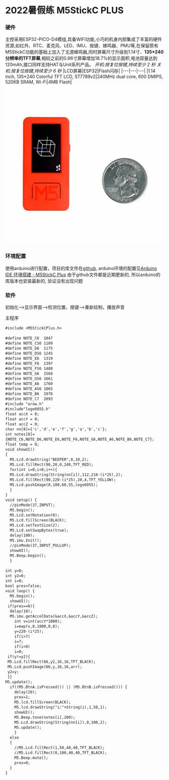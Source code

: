 # 2022暑假练 M5StickC PLUS 
### 硬件
主控采用ESP32-PICO-D4模组,具备WIFI功能,小巧的机身内部集成了丰富的硬件资源,如红外、RTC、麦克风、LED、IMU、按键、蜂鸣器、PMU等,在保留原有M5StickC功能的基础上加入了无源蜂鸣器,同时屏幕尺寸升级到1.14寸、**135*240分辨率的TFT屏幕**,相较之前的0.96寸屏幕增加18.7%的显示面积,电池容量达到120mAh,接口同样支持HAT与Unit系列产品。
*开机:按复位按键,持续至少 2 秒 关机:按复位按键,持续至少 6 秒*
|LCD屏幕|ESP32|Flash闪存|
|---|---|---|
|1.14 inch, 135*240 Colorful TFT LCD, ST7789v2|240MHz dual core, 600 DMIPS, 520KB SRAM, Wi-Fi|4MB Flash|
<img src="./m5stickc_plus_05.png" title="m5stickplusC">

### 环境配置
使用arduino进行配置，项目的库文件在[github](https://github.com/m5stack/M5StickC-Plus), arduino环境的配置见[Arduino IDE 环境搭建 - M5StickC Plus](https://docs.m5stack.com/zh_CN/quick_start/m5stickc_plus/arduino)
由于github文件都是近期更新的, 所以arduino的库版本也安装最新的,  验证没有出现问题

### 软件
初始化-->显示界面-->检测位置，按键-->重新绘制，播放声音

主程序
```c_cpp
#include <M5StickCPlus.h>

#define NOTE_C6  1047
#define NOTE_CS6 1109
#define NOTE_D6  1175
#define NOTE_DS6 1245
#define NOTE_E6  1319
#define NOTE_F6  1397
#define NOTE_FS6 1480
#define NOTE_G6  1568
#define NOTE_GS6 1661
#define NOTE_A6  1760
#define NOTE_AS6 1865
#define NOTE_B6  1976
#define NOTE_C7  2093
#include "arow.h"
#include"logo6055.h"
float accX = 0;
float accY = 0;
float accZ = 0;
char nn[8]={'c','d','e','f','g','a','b','c'};
int notes[8]={NOTE_C6,NOTE_D6,NOTE_E6,NOTE_F6,NOTE_G6,NOTE_A6,NOTE_B6,NOTE_C7};
float temp = 0;
void showUI()
{
  M5.Lcd.drawString("BEEPER",0,10,2);
  M5.Lcd.fillRect(90,20,0,240,TFT_RED);
  for(int i=0;i<8;i++){
  M5.Lcd.drawString(String(nn[i]),112,210-(i*25),2);
  M5.Lcd.fillRect(90,220-(i*25),20,4,TFT_YELLOW);
  M5.Lcd.pushImage(0,180,60,55,logo6055);
  }
}
void setup() {
  //pinMode(37,INPUT);
  M5.begin();
  M5.Lcd.setRotation(0);
  M5.Lcd.fillScreen(BLACK);
  M5.Lcd.setTextSize(2);
  M5.Lcd.setSwapBytes(true);
  delay(100);
  M5.imu.Init();
  //pinMode(37,INPUT_PULLUP);
  showUI();
  M5.Beep.begin();
  }

int y=0;
int y2=0;
int i=0;
bool pres=false;
void loop() {
  M5.begin();
  showUI();
 if(pres==0){
  delay(10);
  M5.imu.getAccelData(&accX,&accY,&accZ);
    int v=int(accY*1000);
    i=map(v,0,1000,0,8);
    y=220-(i*25);
    if(i>7)
    i=7;
    if(i<0)
    i=0;
 if(y!=y2){
 M5.Lcd.fillRect(66,y2,16,16,TFT_BLACK);
 M5.Lcd.pushImage(66,y,16,16,arr);
 y2=y;
 }}
M5.update();
  if((M5.BtnA.isPressed()) || (M5.BtnB.isPressed())) {
    delay(20);
    pres=1;
    M5.lcd.fillScreen(BLACK);
    M5.lcd.drawString("i:"+String(i),1,50,1);
    showUI();
    M5.Beep.tone(notes[i],200);
    M5.Lcd.drawString(String(nn[i]),0,100,2);
    M5.update();
    }
  else
  {
    //M5.Lcd.fillRect(1,50,40,40,TFT_BLACK);
    //M5.Lcd.fillRect(0,100,40,40,TFT_BLACK);
    M5.Beep.mute(); 
    pres=0;
  }
}
```
